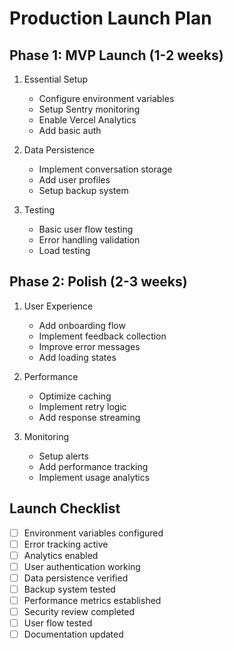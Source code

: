 # Production Launch Plan

## Phase 1: MVP Launch (1-2 weeks)

1. Essential Setup
   - Configure environment variables
   - Setup Sentry monitoring
   - Enable Vercel Analytics
   - Add basic auth

2. Data Persistence
   - Implement conversation storage
   - Add user profiles
   - Setup backup system

3. Testing
   - Basic user flow testing
   - Error handling validation
   - Load testing

## Phase 2: Polish (2-3 weeks)

1. User Experience
   - Add onboarding flow
   - Implement feedback collection
   - Improve error messages
   - Add loading states

2. Performance
   - Optimize caching
   - Implement retry logic
   - Add response streaming

3. Monitoring
   - Setup alerts
   - Add performance tracking
   - Implement usage analytics

## Launch Checklist

- [ ] Environment variables configured
- [ ] Error tracking active
- [ ] Analytics enabled
- [ ] User authentication working
- [ ] Data persistence verified
- [ ] Backup system tested
- [ ] Performance metrics established
- [ ] Security review completed
- [ ] User flow tested
- [ ] Documentation updated